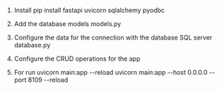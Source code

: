 1. Install
pip install fastapi uvicorn sqlalchemy pyodbc

2. Add the database models
models.py

3. Configure the data for the connection with the database SQL server
database.py

4. Configure the CRUD operations for the app

5. For run 
uvicorn main:app --reload
uvicorn main:app --host 0.0.0.0 --port 8109 --reload

